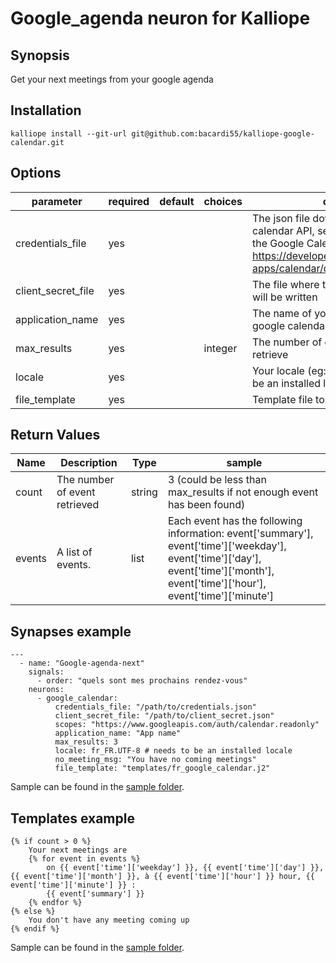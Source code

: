 # Google_agenda neuron for Kalliope

## Synopsis

Get your next meetings from your google agenda

## Installation

  ```
  kalliope install --git-url git@github.com:bacardi55/kalliope-google-calendar.git
  ```

## Options

| parameter          | required | default | choices | comment                                                                                                                         |
|--------------------|----------|---------|---------|---------------------------------------------------------------------------------------------------------------------------------|
| credentials_file   | yes      |         |         | The json file downloaded on google calendar API, see the "Step 1: Turn on the Google Calendar API" of this page: https://developers.google.com/google-apps/calendar/quickstart/python                                              |
| client_secret_file | yes      |         |         | The file where the oauth credentials will be written                                                                            |
| application_name   | yes      |         |         | The name of your app as setup in google calendar api manager                                                                    |
| max_results        | yes      |         | integer | The number of event you want to retrieve                                                                                        |
| locale             | yes      |         |         | Your locale (eg: fr_FR.UTF-8). needs to be an installed locale on your system!                                                  |
| file_template      | yes      |         |         | Template file to use                                                                                                            |


## Return Values

| Name    | Description                   | Type   | sample                                                                                                                        |
|---------|-------------------------------|--------|-------------------------------------------------------------------------------------------------------------------------------|
| count   | The number of event retrieved | string | 3 (could be less than max_results if not enough event has been found)                                                         |
| events  | A list of events.             | list   | Each event has the following information: event['summary'], event['time']['weekday'], event['time']['day'], event['time']['month'], event['time']['hour'], event['time']['minute']                                  |


## Synapses example

```
---
  - name: "Google-agenda-next"
    signals:
      - order: "quels sont mes prochains rendez-vous"
    neurons:
      - google_calendar:
          credentials_file: "/path/to/credentials.json"
          client_secret_file: "/path/to/client_secret.json"
          scopes: "https://www.googleapis.com/auth/calendar.readonly"
          application_name: "App name"
          max_results: 3
          locale: fr_FR.UTF-8 # needs to be an installed locale
          no_meeting_msg: "You have no coming meetings"
          file_template: "templates/fr_google_calendar.j2"

```

Sample can be found in the [sample folder](samples).

## Templates example

```
{% if count > 0 %}
    Your next meetings are
    {% for event in events %}
        on {{ event['time']['weekday'] }}, {{ event['time']['day'] }}, {{ event['time']['month'] }}, à {{ event['time']['hour'] }} hour, {{ event['time']['minute'] }} :
        {{ event['summary'] }}
    {% endfor %}
{% else %}
    You don't have any meeting coming up
{% endif %}
```

Sample can be found in the [sample folder](samples).
